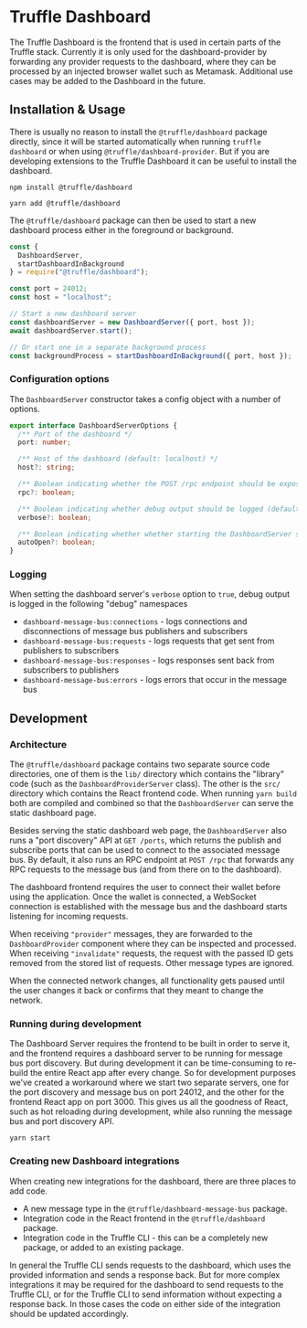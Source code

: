 # Truffle Dashboard

The Truffle Dashboard is the frontend that is used in certain parts of the Truffle stack. Currently it is only used for the dashboard-provider by forwarding any provider requests to the dashboard, where they can be processed by an injected browser wallet such as Metamask. Additional use cases may be added to the Dashboard in the future.

## Installation & Usage

There is usually no reason to install the `@truffle/dashboard` package directly, since it will be started automatically when running `truffle dashboard` or when using `@truffle/dashboard-provider`. But if you are developing extensions to the Truffle Dashboard it can be useful to install the dashboard.

```
npm install @truffle/dashboard
```

```
yarn add @truffle/dashboard
```

The `@truffle/dashboard` package can then be used to start a new dashboard process either in the foreground or background.

```js
const {
  DashboardServer,
  startDashboardInBackground
} = require("@truffle/dashboard");

const port = 24012;
const host = "localhost";

// Start a new dashboard server
const dashboardServer = new DashboardServer({ port, host });
await dashboardServer.start();

// Or start one in a separate background process
const backgroundProcess = startDashboardInBackground({ port, host });
```

### Configuration options

The `DashboardServer` constructor takes a config object with a number of options.

```ts
export interface DashboardServerOptions {
  /** Port of the dashboard */
  port: number;

  /** Host of the dashboard (default: localhost) */
  host?: string;

  /** Boolean indicating whether the POST /rpc endpoint should be exposed (default: true) */
  rpc?: boolean;

  /** Boolean indicating whether debug output should be logged (default: false) */
  verbose?: boolean;

  /** Boolean indicating whether whether starting the DashboardServer should automatically open the dashboard (default: true) */
  autoOpen?: boolean;
}
```

### Logging

When setting the dashboard server's `verbose` option to `true`, debug output is logged in the following "debug" namespaces

- `dashboard-message-bus:connections` - logs connections and disconnections of message bus publishers and subscribers
- `dashboard-message-bus:requests` - logs requests that get sent from publishers to subscribers
- `dashboard-message-bus:responses` - logs responses sent back from subscribers to publishers
- `dashboard-message-bus:errors` - logs errors that occur in the message bus

## Development

### Architecture

The `@truffle/dashboard` package contains two separate source code directories, one of them is the `lib/` directory which contains the "library" code (such as the `DashboardProviderServer` class). The other is the `src/` directory which contains the React frontend code. When running `yarn build` both are compiled and combined so that the `DashboardServer` can serve the static dashboard page.

Besides serving the static dashboard web page, the `DashboardServer` also runs a "port discovery" API at `GET /ports`, which returns the publish and subscribe ports that can be used to connect to the associated message bus. By default, it also runs an RPC endpoint at `POST /rpc` that forwards any RPC requests to the message bus (and from there on to the dashboard).

The dashboard frontend requires the user to connect their wallet before using the application. Once the wallet is connected, a WebSocket connection is established with the message bus and the dashboard starts listening for incoming requests.

When receiving `"provider"` messages, they are forwarded to the `DashboardProvider` component where they can be inspected and processed. When receiving `"invalidate"` requests, the request with the passed ID gets removed from the stored list of requests. Other message types are ignored.

When the connected network changes, all functionality gets paused until the user changes it back or confirms that they meant to change the network.

### Running during development

The Dashboard Server requires the frontend to be built in order to serve it, and the frontend requires a dashboard server to be running for message bus port discovery. But during development it can be time-consuming to re-build the entire React app after every change. So for development purposes we've created a workaround where we start two separate servers, one for the port discovery and message bus on port 24012, and the other for the frontend React app on port 3000. This gives us all the goodness of React, such as hot reloading during development, while also running the message bus and port discovery API.

```
yarn start
```

### Creating new Dashboard integrations

When creating new integrations for the dashboard, there are three places to add code.

- A new message type in the `@truffle/dashboard-message-bus` package.
- Integration code in the React frontend in the `@truffle/dashboard` package.
- Integration code in the Truffle CLI - this can be a completely new package, or added to an existing package.

In general the Truffle CLI sends requests to the dashboard, which uses the provided information and sends a response back. But for more complex integrations it may be required for the dashboard to send requests to the Truffle CLI, or for the Truffle CLI to send information without expecting a response back. In those cases the code on either side of the integration should be updated accordingly.
